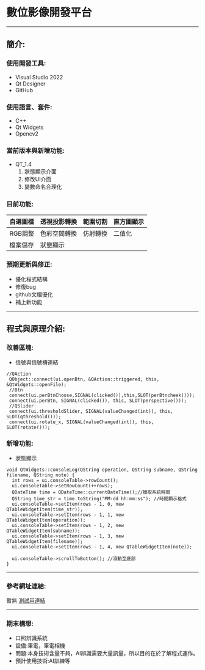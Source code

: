 # 數位影像開發平台
---
## 簡介:

### 使用開發工具:
  * Visual Studio 2022
  * Qt Designer
  * GitHub

### 使用語言、套件:
  * C++
  * Qt Widgets
  * Opencv2

### 當前版本與新增功能:
  * QT_1.4
    1. 狀態顯示介面
    1. 修改UI介面
    2. 變數命名合理化
    
### 目前功能:
 |自選圖檔|透視投影轉換|範圍切割|直方圖顯示|
 |:---|:---|:---|:---|
 |RGB調整|色彩空間轉換|仿射轉換|二值化|
 |檔案儲存|狀態顯示|

### 預期更新與修正:
 * 優化程式結構
 * 修復bug
 * github文檔優化
 * 補上新功能
 
 ---
 
 ## 程式與原理介紹:
  
  ### 改善區塊:
   * 信號與信號槽連結
   ```
  //QAction
	QObject::connect(ui.openBtn, &QAction::triggered, this, &QtWidgets::openFile);
	//Btn
	connect(ui.perBtnChoose,SIGNAL(clicked()),this,SLOT(perBtncheek()));
	connect(ui.perBtn, SIGNAL(clicked()), this, SLOT(perspective()));
	//QSlider
	connect(ui.thresholdSlider, SIGNAL(valueChanged(int)), this, SLOT(qthreshold()));
	connect(ui.rotate_x, SIGNAL(valueChanged(int)), this, SLOT(rotate()));
   ```
   ### 新增功能:
   * 狀態顯示
  ```
  void QtWidgets::consoleLog(QString operation, QString subname, QString filename, QString note) {
	int rows = ui.consoleTable->rowCount();
	ui.consoleTable->setRowCount(++rows);
	QDateTime time = QDateTime::currentDateTime();//獲取系統時間
	QString time_str = time.toString("MM-dd hh:mm:ss"); //時間顯示格式
	ui.consoleTable->setItem(rows - 1, 0, new QTableWidgetItem(time_str));
	ui.consoleTable->setItem(rows - 1, 1, new QTableWidgetItem(operation));
	ui.consoleTable->setItem(rows - 1, 2, new QTableWidgetItem(subname));
	ui.consoleTable->setItem(rows - 1, 3, new QTableWidgetItem(filename));
	ui.consoleTable->setItem(rows - 1, 4, new QTableWidgetItem(note));

	ui.consoleTable->scrollToBottom(); //滾動至底部
  }
  ```

---

### 參考網址連結:
  暫無
 [測試用連結](https://github.com/tim60936/QtWidgets)
 
 ---
 ### 期末構想:
   * 口照辨識系統
   * 設備:筆電，筆電相機
   * 問題:本身技術含量不夠，AI辨識需要大量訊量，所以目的在於了解程式運作。
   * 預計使用技術:AI訓練等
